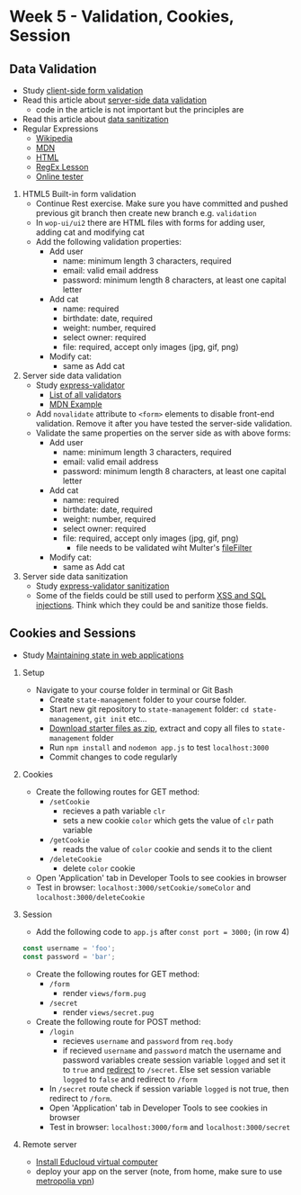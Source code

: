# Week 5 - Validation, Cookies, Session
## Data Validation
* Study [client-side form validation](https://developer.mozilla.org/en-US/docs/Learn/HTML/Forms/Form_validation)
* Read this article about [server-side data validation](https://medium.com/@BaYinMin/application-security-what-is-server-side-input-validation-why-is-it-needed-anyway-e0613c733548)
   * code in the article is not important but the principles are
* Read this article about [data sanitization](https://medium.com/@abderrahman.hamila/what-sanitize-mean-and-why-sanitize-in-code-data-5c68c9f76164)
* Regular Expressions
   * [Wikipedia](https://en.wikipedia.org/wiki/Regular_expression)
   * [MDN](https://developer.mozilla.org/en-US/docs/Web/JavaScript/Guide/Regular_Expressions)
   * [HTML](https://html.com/attributes/input-pattern/)
   * [RegEx Lesson](https://regexone.com/)
   * [Online tester](https://regex101.com/)

1. HTML5 Built-in form validation
   * Continue Rest exercise. Make sure you have committed and pushed previous git branch then create new branch e.g. `validation`
   * In `wop-ui/ui2` there are HTML files with forms for adding user, adding cat and modifying cat
   * Add the following validation properties:
      * Add user
         * name: minimum length 3 characters, required
         * email: valid email address
         * password: minimum length 8 characters, at least one capital letter
      * Add cat
         * name: required
         * birthdate: date, required
         * weight: number, required
         * select owner: required
         * file: required, accept only images (jpg, gif, png)
      * Modify cat:
         * same as Add cat
1. Server side data validation
   * Study [express-validator](https://express-validator.github.io/docs/)
      * [List of all validators](https://github.com/validatorjs/validator.js#validators)
      * [MDN Example](https://developer.mozilla.org/en-US/docs/Learn/Server-side/Express_Nodejs/forms#Using_express-validator)
   * Add `novalidate` attribute to `<form>` elements to disable front-end validation. Remove it after you have tested the server-side validation.
   * Validate the same properties on the server side as with above forms:
      * Add user
         * name: minimum length 3 characters, required
         * email: valid email address
         * password: minimum length 8 characters, at least one capital letter
      * Add cat
         * name: required
         * birthdate: date, required
         * weight: number, required
         * select owner: required
         * file: required, accept only images (jpg, gif, png)
            * file needs to be validated wiht Multer's [fileFilter](https://github.com/expressjs/multer#filefilter)
      * Modify cat:
         * same as Add cat
1. Server side data sanitization
   * Study [express-validator sanitization](https://express-validator.github.io/docs/sanitization.html)
   * Some of the fields could be still used to perform [XSS and SQL injections](https://keirstenbrager.tech/sql-vs-xxs-injection-attacks-explained/). Think which they could be and sanitize those fields.

## Cookies and Sessions
* Study [Maintaining state in web applications](state-management.md)

1. Setup
   * Navigate to your course folder in terminal or Git Bash
      * Create `state-management` folder to your course folder.
      * Start new git repository to `state-management` folder: `cd state-management`, `git init` etc...
      * [Download starter files as zip](https://github.com/ilkkamtk/wop-starters/tree/state-management), extract and copy all files to `state-management` folder
      * Run `npm install` and `nodemon app.js` to test `localhost:3000`
      * Commit changes to code regularly

1. Cookies
   * Create the following routes for GET method:
      * `/setCookie`
         * recieves a path variable `clr`
         * sets a new cookie `color` which gets the value of `clr` path variable
      * `/getCookie`
         * reads the value of `color` cookie and sends it to the client
      * `/deleteCookie`
         * delete `color` cookie
   * Open 'Application' tab in Developer Tools to see cookies in browser
   * Test in browser: `localhost:3000/setCookie/someColor` and `localhost:3000/deleteCookie`

1. Session
   * Add the following code to `app.js` after `const port = 3000;` (in row 4)
   ```javascript
   const username = 'foo';
   const password = 'bar';
   ```
   * Create the following routes for GET method:
      * `/form`
         * render `views/form.pug`
      * `/secret`
         * render `views/secret.pug`
   * Create the following route for POST method:
      * `/login`
         * recieves `username` and `password` from `req.body`
         * if recieved `username` and `password` match the username and password variables create session variable `logged` and set it to `true` and [redirect](https://expressjs.com/en/api.html#res.redirect) to `/secret`. Else set session variable `logged` to `false` and redirect to `/form`
      * In `/secret` route check if session variable `logged` is not true, then redirect to `/form`.
      * Open 'Application' tab in Developer Tools to see cookies in browser
      * Test in browser: `localhost:3000/form` and `localhost:3000/secret`

1. Remote server
    * [Install Educloud virtual computer](virtual_server_install_LAMP_node.md)
    * deploy your app on the server (note, from home, make sure to use [metropolia vpn](https://vpn.metropolia.fi))

